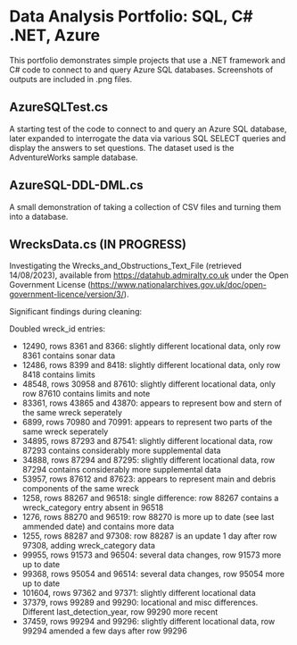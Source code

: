 # Data Analysis Portfolio: SQL, C# .NET, Azure

This portfolio demonstrates simple projects that use a .NET framework and C# code to connect to and query Azure SQL databases. Screenshots of outputs are included in .png files.

## AzureSQLTest.cs

A starting test of the code to connect to and query an Azure SQL database, later expanded to interrogate the data via various SQL SELECT queries and display the answers to set questions. The dataset used is the AdventureWorks sample database.

## AzureSQL-DDL-DML.cs

A small demonstration of taking a collection of CSV files and turning them into a database. 

## WrecksData.cs (IN PROGRESS)

Investigating the Wrecks_and_Obstructions_Text_File (retrieved 14/08/2023), available from https://datahub.admiralty.co.uk under the Open Government License (https://www.nationalarchives.gov.uk/doc/open-government-licence/version/3/). 

Significant findings during cleaning:

Doubled wreck_id entries:
- 12490, rows 8361 and 8366: slightly different locational data, only row 8361 contains sonar data
- 12486, rows 8399 and 8418: slightly different locational data, only row 8418 contains limits
- 48548, rows 30958 and 87610: slightly different locational data, only row 87610 contains limits and note
- 83361, rows 43865 and 43870: appears to represent bow and stern of the same wreck seperately
- 6899, rows 70980 and 70991: appears to represent two parts of the same wreck seperately
- 34895, rows 87293 and 87541: slightly different locational data, row 87293 contains considerably more supplemental data
- 34888, rows 87294 and 87295: slightly different locational data, row 87294 contains considerably more supplemental data
- 53957, rows 87612 and 87623: appears to represent main and debris components of the same wreck
- 1258, rows 88267 and 96518: single difference: row 88267 contains a wreck_category entry absent in 96518
- 1276, rows 88270 and 96519: row 88270 is more up to date (see last ammended date) and contains more data
- 1255, rows 88287 and 97308: row 88287 is an update 1 day after row 97308, adding wreck_category data
- 99955, rows 91573 and 96504: several data changes, row 91573 more up to date
- 99368, rows 95054 and 96514: several data changes, row 95054 more up to date
- 101604, rows 97362 and 97371: slightly different locational data
- 37379, rows 99289 and 99290: locational and misc differences. Different last_detection_year, row 99290 more recent
- 37459, rows 99294 and 99296: slightly different locational data, row 99294 amended a few days after row 99296
